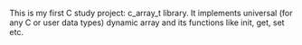 This is my first C study project: c\_array\_t library.
It implements universal (for any C or user data types) dynamic array and its functions like init, get, set etc.
